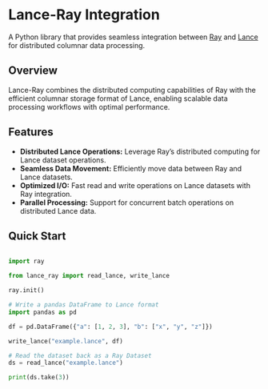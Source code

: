 # Lance-Ray Integration

A Python library that provides seamless integration between [Ray](https://www.ray.io/) and [Lance](https://lancedb.github.io/lance/) for distributed columnar data processing.

## Overview

Lance-Ray combines the distributed computing capabilities of Ray with the efficient columnar storage format of Lance, enabling scalable data processing workflows with optimal performance.

## Features

- **Distributed Lance Operations:** Leverage Ray’s distributed computing for Lance dataset operations.
- **Seamless Data Movement:** Efficiently move data between Ray and Lance datasets.
- **Optimized I/O:** Fast read and write operations on Lance datasets with Ray integration.
- **Parallel Processing:** Support for concurrent batch operations on distributed Lance data.

## Quick Start

```python

import ray

from lance_ray import read_lance, write_lance

ray.init()

# Write a pandas DataFrame to Lance format
import pandas as pd

df = pd.DataFrame({"a": [1, 2, 3], "b": ["x", "y", "z"]})

write_lance("example.lance", df)

# Read the dataset back as a Ray Dataset
ds = read_lance("example.lance")

print(ds.take(3))